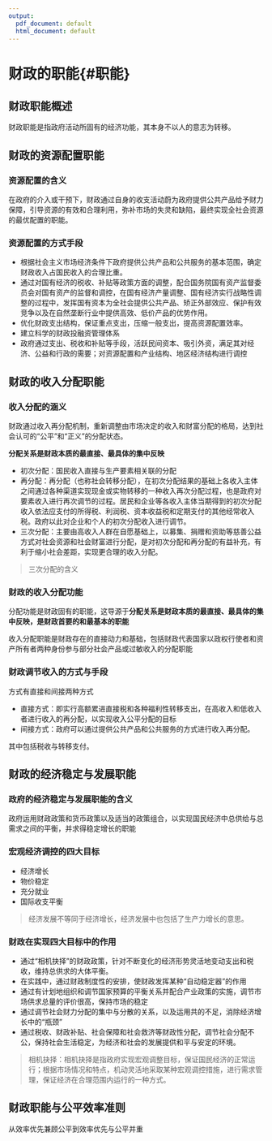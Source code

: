 ```yaml
---
output:
  pdf_document: default
  html_document: default
---
```

# 财政的职能{#职能}

## 财政职能概述

财政职能是指政府活动所固有的经济功能，其本身不以人的意志为转移。

## 财政的资源配置职能

### 资源配置的含义

在政府的介入或干预下，财政通过自身的收支活动蔚为政府提供公共产品给予财力保障，引导资源的有效和合理利用，弥补市场的失灵和缺陷，最终实现全社会资源的最优配置的职能。

### 资源配置的方式手段

- 根据社会主义市场经济条件下政府提供公共产品和公共服务的基本范围，确定财政收入占国民收入的合理比重。
- 通过对国有经济的税收、补贴等政策方面的调整，配合国务院国有资产监督委员会对国有资产的监督和调控，在国有经济产量调整、国有经济实行战略性调整的过程中，发挥国有资本为全社会提供公共产品、矫正外部效应、保护有效竞争以及在自然垄断行业中提供高效、低价产品的优势作用。
- 优化财政支出结构，保证重点支出，压缩一般支出，提高资源配置效率。
- 建立科学的财政投融资管理体系
- 政府通过支出、税收和补贴等手段，活跃民间资本、吸引外资，满足其对经济、公益和行政的需要；对资源配置和产业结构、地区经济结构进行调控


## 财政的收入分配职能

### 收入分配的涵义

财政通过收入再分配机制，重新调整由市场决定的收入和财富分配的格局，达到社会认可的“公平”和“正义”的分配状态。  

**分配关系是财政本质的最直接、最具体的集中反映**

- 初次分配：国民收入直接与生产要素相关联的分配
- 再分配：再分配（也称社会转移分配），在初次分配结果的基础上各收入主体之间通过各种渠道实现现金或实物转移的一种收入再次分配过程，也是政府对要素收入进行再次调节的过程。居民和企业等各收入主体当期得到的初次分配收入依法应支付的所得税、利润税、资本收益税和定期支付的其他经常收入税。政府以此对企业和个人的初次分配收入进行调节。
- 三次分配：主要由高收入人群在自愿基础上，以募集、捐赠和资助等慈善公益方式对社会资源和社会财富进行分配，是对初次分配和再分配的有益补充，有利于缩小社会差距，实现更合理的收入分配。

> 三次分配的含义

### 财政的收入分配功能

分配功能是财政固有的职能，这导源于**分配关系是财政本质的最直接、最具体的集中反映，是财政首要的和最基本的职能**

收入分配职能是财政存在的直接动力和基础，包括财政代表国家以政权行使者和资产所有者两种身份参与部分社会产品或过敏收入的分配职能

### 财政调节收入的方式与手段

方式有直接和间接两种方式

- 直接方式：即实行高额累进直接税和各种福利性转移支出，在高收入和低收入者进行收入的再分配，以实现收入公平分配的目标
- 间接方式：政府可以通过提供公共产品和公共服务的方式进行收入再分配。

其中包括税收与转移支付。

## 财政的经济稳定与发展职能

### 政府的经济稳定与发展职能的含义

政府运用财政政策和货币政策以及适当的政策组合，以实现国民经济中总供给与总需求之间的平衡，并求得稳定增长的职能

### 宏观经济调控的四大目标

- 经济增长
- 物价稳定
- 充分就业
- 国际收支平衡

> 经济发展不等同于经济增长，经济发展中也包括了生产力增长的意思。

### 财政在实现四大目标中的作用

- 通过“相机抉择”的财政政策，针对不断变化的经济形势灵活地变动支出和税收，维持总供求的大体平衡。
- 在实践中，通过财政制度性的安排，使财政发挥某种“自动稳定器”的作用
- 通过有计划地组织和调节国家预算的平衡关系并配合产业政策的实施，调节市场供求总量的评价很高，保持市场的稳定
- 通过调节社会财力分配的集中与分散的关系，以及运用共的不足，消除经济增长中的“瓶颈”
- 通过税收、财政补贴、社会保障和社会救济等财政性分配，调节社会分配不公，保持社会生活稳定，为经济和社会的发展提供和平与安定的环境。

> 相机抉择：相机抉择是指政府实现宏观调整目标，保证国民经济的正常运行；根据市场情况和特点，机动灵活地采取某种宏观调控措施，进行需求管理，保证经济在合理范围内运行的一种方式。

## 财政职能与公平效率准则

从效率优先兼顾公平到效率优先与公平并重
